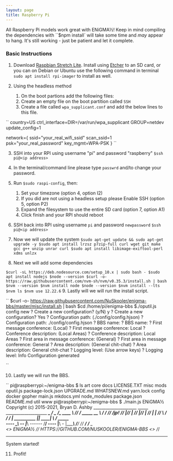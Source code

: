 ```yaml
---
layout: page
title: Raspberry Pi
---
```


All Raspberry Pi models work great with ENiGMA½! Keep in mind compiling the dependencies with
``$npm install` will take some time and *may* appear to hang. It's still working - just be patient and let it
complete.

### Basic Instructions

1. Download [Raspbian Stretch Lite](https://downloads.raspberrypi.org/raspbian_lite/images/raspbian_lite-2018-06-29/2018-06-27-raspbian-stretch-lite.zip). Install using [Etcher](https://www.balena.io/etcher/) to an SD card, or you can on Debian or Ubuntu use the following command in terminal `sudo apt install rpi-imager` to install as well.

2. Using the headless method
    1. On the boot partions add the following files:
    2. Create an empty file on the boot partition called `SSH`
    3. Create a file called `wpa_supplicant.conf` and add the below lines to this file.

``
country=US
ctrl_interface=DIR=/var/run/wpa_supplicant GROUP=netdev
update_config=1

network={
    ssid="your_real_wifi_ssid"
    scan_ssid=1
    psk="your_real_password"
    key_mgmt=WPA-PSK
}
``

3. SSH into your RPI using username "pi" and password "raspberry"
`$ssh pi@<ip address>`

4. In the terminal/command line please type `passwrd` and/to change your password.

5. Run `$sudo raspi-config`, then:
    1. Set your timezone (option 4, option I2)
    2. If you did are not using a headless setup please Enable SSH (option 5, option P2)
    3. Expand the filesystem to use the entire SD card (option 7, option A1)
    4. Click finish and your RPI should reboot

6. SSH back into RPI using username `pi` and password `newpassword`
`$ssh pi@<ip address>`

7. Now we will update the system
``
$sudo apt-get update && sudo apt-get upgrade -y
$sudo apt install lrzsz p7zip-full curl wget git make gcc g++ unzip unrar curl
$sudo apt install libimage-exiftool-perl xdms unlzx
``

8. Next we will add some dependencies

``
$curl -sL https://deb.nodesource.com/setup_10.x | sudo bash -
$sudo apt install nodejs
$node --version
$curl -o- https://raw.githubusercontent.com/nvm-sh/nvm/v0.35.3/install.sh | bash
$nvm --version
$nvm install node
$node --version
$nvm install --lts
$nvm ls
$nvm use 12.22.6
``
9. Lastly will we will run the install script.

``
$curl -o- https://raw.githubusercontent.com/NuSkooler/enigma-bbs/master/misc/install.sh | bash
$cd /home/pi/enigma-bbs
$./oputil.js config new
? Create a new configuration? (y/N) y
? Create a new configuration? Yes
? Configuration path: (./config/config.hjson)
? Configuration path: ./config/config.hjson
? BBS name: <new name of BBS>
? BBS name: <new name of BBS>
? First message conference: (Local)
? First message conference: Local
? Conference description: (Local Areas)
? Conference description: Local Areas
? First area in message conference: (General)
? First area in message conference: General
? Area description: (General chit-chat)
? Area description: General chit-chat
? Logging level: (Use arrow keys)
? Logging level: Info
Configuration generated

``

10. Lastly we will run the BBS.

``
pi@raspberrypi:~/enigma-bbs $ ls
art     core    docs    LICENSE.TXT  misc        mods          oputil.js     package-lock.json  UPGRADE.md  WHATSNEW.md  yarn.lock
config  docker  gopher  main.js      mkdocs.yml  node_modules  package.json  README.md          util        www
pi@raspberrypi:~/enigma-bbs $ ./main.js
ENiGMA½ Copyright (c) 2015-2021, Bryan D. Ashby
_____________________   _____  ____________________    __________\_   /
\__   ____/\_ ____   \ /____/ /   _____ __         \  /   ______/ // /___jp!
//   __|___//   |    \//   |//   |    \//  |  |    \//        \ /___   /_____
/____       _____|      __________       ___|__|      ____|     \   /  _____  \
---- \______\ -- |______\ ------ /______/ ---- |______\ - |______\ /__/ // ___/
                                                                     /__   _\
 <*>   ENiGMA½  // HTTPS://GITHUB.COM/NUSKOOLER/ENIGMA-BBS   <*>       /__/

-------------------------------------------------------------------------------

System started!

11. Profit!

